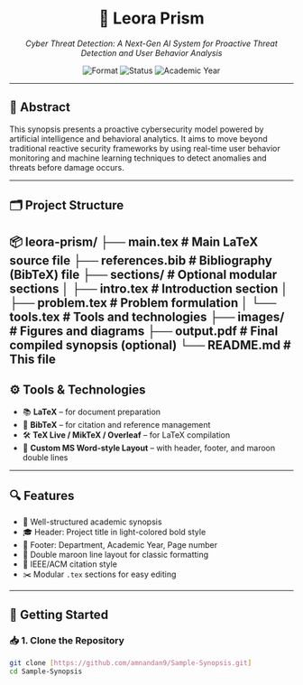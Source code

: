 <h1 align="center">📘 Leora Prism</h1>
<p align="center"><i>Cyber Threat Detection: A Next-Gen AI System for Proactive Threat Detection and User Behavior Analysis</i></p>

<p align="center">
  <img src="https://img.shields.io/badge/format-LaTeX-blueviolet?style=flat-square" alt="Format">
  <img src="https://img.shields.io/badge/status-Completed-success?style=flat-square" alt="Status">
  <img src="https://img.shields.io/badge/year-2024–2025-lightgrey?style=flat-square" alt="Academic Year">
</p>

---

## 🧾 Abstract

This synopsis presents a proactive cybersecurity model powered by artificial intelligence and behavioral analytics. It aims to move beyond traditional reactive security frameworks by using real-time user behavior monitoring and machine learning techniques to detect anomalies and threats before damage occurs.

---

## 🗂️ Project Structure

📦 leora-prism/
├── main.tex           # Main LaTeX source file
├── references.bib     # Bibliography (BibTeX) file
├── sections/          # Optional modular sections
│   ├── intro.tex      # Introduction section
│   ├── problem.tex    # Problem formulation
│   └── tools.tex      # Tools and technologies
├── images/            # Figures and diagrams
├── output.pdf         # Final compiled synopsis (optional)
└── README.md          # This file
---

## ⚙️ Tools & Technologies

- 📚 **LaTeX** – for document preparation
- 🧠 **BibTeX** – for citation and reference management
- 🛠 **TeX Live / MikTeX / Overleaf** – for LaTeX compilation
- 🎨 **Custom MS Word-style Layout** – with header, footer, and maroon double lines

---

## 🔍 Features

- 🧾 Well-structured academic synopsis
- 🎓 Header: Project title in light-colored bold style
- 🧵 Footer: Department, Academic Year, Page number
- 📐 Double maroon line layout for classic formatting
- 📖 IEEE/ACM citation style
- ✂️ Modular `.tex` sections for easy editing

---

## 🚀 Getting Started

### 📥 1. Clone the Repository
```bash
git clone [https://github.com/amnandan9/Sample-Synopsis.git]
cd Sample-Synopsis
